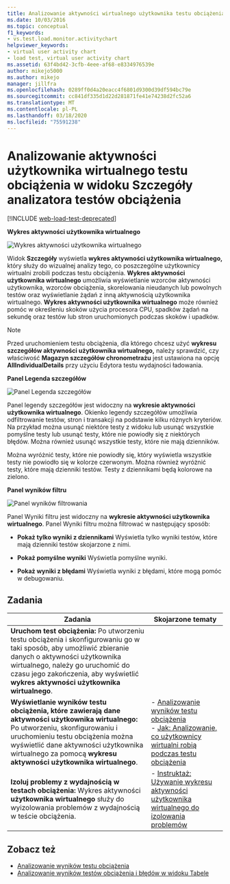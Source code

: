 ```yaml
---
title: Analizowanie aktywności wirtualnego użytkownika testu obciążenia
ms.date: 10/03/2016
ms.topic: conceptual
f1_keywords:
- vs.test.load.monitor.activitychart
helpviewer_keywords:
- virtual user activity chart
- load test, virtual user activity chart
ms.assetid: 63f4bd42-3cfb-4eee-af68-e8334976539e
author: mikejo5000
ms.author: mikejo
manager: jillfra
ms.openlocfilehash: 0289ff0d4a20eacc4f6801d9300d39df594bc79e
ms.sourcegitcommit: cc841df335d1d22d281871fe41e74238d2fc52a6
ms.translationtype: MT
ms.contentlocale: pl-PL
ms.lasthandoff: 03/18/2020
ms.locfileid: "75591238"
---
```

# <a name="analyzing-load-test-virtual-user-activity-in-the-details-view-of-the-load-test-analyzer"></a>Analizowanie aktywności użytkownika wirtualnego testu obciążenia w widoku Szczegóły analizatora testów obciążenia

[!INCLUDE [web-load-test-deprecated](includes/web-load-test-deprecated.md)]

**Wykres aktywności użytkownika wirtualnego**

![Wykres aktywności użytkownika wirtualnego](../test/media/virtual_actchart.png)

Widok **Szczegóły** wyświetla **wykres aktywności użytkownika wirtualnego,** który służy do wizualnej analizy tego, co poszczególne użytkownicy wirtualni zrobili podczas testu obciążenia. **Wykres aktywności użytkownika wirtualnego** umożliwia wyświetlanie wzorców aktywności użytkownika, wzorców obciążenia, skorelowania nieudanych lub powolnych testów oraz wyświetlanie żądań z inną aktywnością użytkownika wirtualnego. **Wykres aktywności użytkownika wirtualnego** może również pomóc w określeniu skoków użycia procesora CPU, spadków żądań na sekundę oraz testów lub stron uruchomionych podczas skoków i upadków.

> [!NOTE]
> Przed uruchomieniem testu obciążenia, dla którego chcesz użyć **wykresu szczegółów aktywności użytkownika wirtualnego,** należy sprawdzić, czy właściwość **Magazyn szczegółów chronometrażu** jest ustawiona na opcję **AllIndividualDetails** przy użyciu Edytora testu wydajności ładowania.

**Panel Legenda szczegółów**

![Panel Legenda szczegółów](../test/media/ltest_detailslegend.png)

Panel legendy szczegółów jest widoczny na **wykresie aktywności użytkownika wirtualnego**. Okienko legendy szczegółów umożliwia odfiltrowanie testów, stron i transakcji na podstawie kilku różnych kryteriów. Na przykład można usunąć niektóre testy z widoku lub usunąć wszystkie pomyślne testy lub usunąć testy, które nie powiodły się z niektórych błędów. Można również usunąć wszystkie testy, które nie mają dzienników.

Można wyróżnić testy, które nie powiodły się, który wyświetla wszystkie testy nie powiodło się w kolorze czerwonym. Można również wyróżnić testy, które mają dzienniki testów. Testy z dziennikami będą kolorowe na zielono.

**Panel wyników filtru**

![Panel wyników filtrowania](../test/media/ltest_filterresults.png)

Panel Wyniki filtru jest widoczny na **wykresie aktywności użytkownika wirtualnego**. Panel Wyniki filtru można filtrować w następujący sposób:

- **Pokaż tylko wyniki z dziennikami** Wyświetla tylko wyniki testów, które mają dzienniki testów skojarzone z nimi.

- **Pokaż pomyślne wyniki** Wyświetla pomyślne wyniki.

- **Pokaż wyniki z błędami** Wyświetla wyniki z błędami, które mogą pomóc w debugowaniu.

## <a name="tasks"></a>Zadania

|Zadania|Skojarzone tematy|
|-|-|
|**Uruchom test obciążenia:** Po utworzeniu testu obciążenia i skonfigurowaniu go w taki sposób, aby umożliwić zbieranie danych o aktywności użytkownika wirtualnego, należy go uruchomić do czasu jego zakończenia, aby wyświetlić **wykres aktywności użytkownika wirtualnego**.||
|**Wyświetlanie wyników testu obciążenia, które zawierają dane aktywności użytkownika wirtualnego:** Po utworzeniu, skonfigurowaniu i uruchomieniu testu obciążenia można wyświetlić dane aktywności użytkownika wirtualnego za pomocą **wykresu aktywności użytkownika wirtualnego**.|-   [Analizowanie wyników testu obciążenia](../test/analyze-load-test-results-using-the-load-test-analyzer.md)<br />-   [Jak: Analizowanie, co użytkownicy wirtualni robią podczas testu obciążenia](../test/how-to-analyze-virtual-user-activity-during-a-load-test.md)|
|**Izoluj problemy z wydajnością w testach obciążenia:** Wykres aktywności **użytkownika wirtualnego** służy do wyizolowania problemów z wydajnością w teście obciążenia.|-   [Instruktaż: Używanie wykresu aktywności użytkownika wirtualnego do izolowania problemów](../test/walkthrough-use-the-virtual-user-activity-chart-to-isolate-issues.md)|

## <a name="see-also"></a>Zobacz też

- [Analizowanie wyników testu obciążenia](../test/analyze-load-test-results-using-the-load-test-analyzer.md)
- [Analizowanie wyników testów obciążenia i błędów w widoku Tabele](../test/analyze-load-test-results-and-errors-in-the-tables-view.md)
